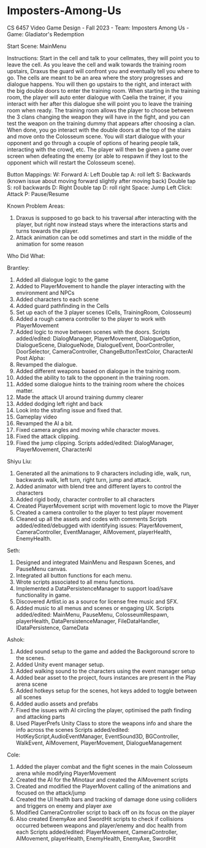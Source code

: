 # Imposters-Among-Us
CS 6457 Video Game Design - Fall 2023 - Team: Imposters Among Us - Game: Gladiator's Redemption


Start Scene: MainMenu


Instructions:
Start in the cell and talk to your cellmates, they will point you to leave the cell. As you leave the cell and walk towards the training room upstairs, Draxus the guard will confront you and eventually tell you where to go. The cells are meant to be an area where the story progresses and dialogue happens. You will then go upstairs to the right, and interact with the big double doors to enter the training room. When starting in the training room, the player will auto enter dialogue with Caelia the trainer, if you interact with her after this dialogue she will point you to leave the training room when ready. The training room allows the player to choose between the 3 clans changing the weapon they will have in the fight, and you can test the weapon on the training dummy that appears after choosing a clan. When done, you go interact with the double doors at the top of the stairs and move onto the Colosseum scene. You will start dialogue with your opponent and go through a couple of options of hearing people talk, interacting with the crowd, etc. The player will then be given a game over screen when defeating the enemy (or able to respawn if they lost to the opponent which will restart the Colosseum scene).

Button Mappings:
W: Forward
A: Left
Double tap A: roll left
S: Backwards (known issue about moving forward slightly after moving back)
Double tap S: roll backwards
D: Right
Double tap D: roll right
Space: Jump
Left Click: Attack
P: Pause/Resume


Known Problem Areas: 
1. Draxus is supposed to go back to his traversal after interacting with the player, but right now instead stays where the interactions starts and turns towards the player.
2. Attack animation can be odd sometimes and start in the middle of the animation for some reason


Who Did What:

Brantley:
1. Added all dialogue logic to the game
2. Added to PlayerMovement to handle the player interacting with the environment and NPCs
3. Added characters to each scene
4. Added guard pathfinding in the Cells
5. Set up each of the 3 player scenes (Cells, TrainingRoom, Colosseum)
6. Added a rough camera controller to the player to work with PlayerMovement
7. Added logic to move between scenes with the doors.
Scripts added/edited: DialogManager, PlayerMovement, DialogueOption, DialogueScene, DialogueNode, DialogueEvent, DoorController, DoorSelector, CameraController, ChangeButtonTextColor, CharacterAI
Post Alpha:
1. Revamped the dialogue.
2. Added different weapons based on dialogue in the training room.
3. Added the ability to talk to the opponent in the training room.
4. Added some dialogue hints to the training room where the choices matter.
5. Made the attack UI around training dummy clearer
6. Added dodging left right and back
7. Look into the strafing issue and fixed that.
8. Gameplay video
9. Revamped the AI a bit.
10. Fixed camera angles and moving while character moves.
11. Fixed the attack clipping.
12. Fixed the jump clipping.
Scripts added/edited: DialogManager, PlayerMovement, CharacterAI

Shiyu Liu:
1. Generated all the animations to 9 characters including idle, walk, run, backwards walk, left turn, right turn, jump and attack.
2. Added animator with blend tree and different layers to control the characters
3. Added rigid body, character controller to all characters
4. Created PlayerMovement script with movement logic to move the Player
5. Created a camera controller to the player to test player movement
6. Cleaned up all the assets and codes with comments 
Scripts added/edited/debugged with identifying issues: PlayerMovement, CameraController, EventManager, AIMovement, playerHealth, EnemyHealth.

Seth:
1. Designed and integrated MainMenu and Respawn Scenes, and PauseMenu canvas.
2. Integrated all button functions for each menu.
3. Wrote scripts associated to all menu functions.
4. Implemented a DataPersistenceManager to support load/save functionality in game.
5. Discovered Artlist.io as a source for license free music and SFX.
6. Added music to all menus and scenes or engaging UX.
Scripts added/edited: MainMenu, PauseMenu, ColosseumRespawn, playerHealth, DataPersistenceManager, FileDataHandler, IDataPersistence, GameData

Ashok:
1. Added sound setup to the game and added the Backgoround scrore to the scenes.
2. Added Unity event manager setup.
3. Added walking sound to the characters using the event manager setup
4. Added bear asset to the project, fours instances are present in the Play arena scene
5. Added hotkeys setup for the scenes, hot keys added to toggle between all scenes
5. Added audio assets and prefabs
6. Fixed the issues with AI circling the player, optimised the path finding and attacking parts
7. Used PlayerPrefs Unity Class to store the weapons info and share the info across the scenes
Scripts added/edited: HotKeyScript,AudioEventManager, EventSound3D, BGController, WalkEvent, AIMovement, PlayerMovement, DialogueManagement  

Cole:
1. Added the player combat and the fight scenes in the main Colosseum arena while modifying PlayerMovement
2. Created the AI for the Minotaur and created the AIMovement scripts
3. Created and modified the PlayerMovent calling of the animations and focused on the attack/jump
4. Created the UI health bars and tracking of damage done using colliders and triggers on enemy and player axe
5. Modified CameraController script to back off on its focus on the player
6. Also created EnemyAxe and SwordHit scripts to check if collisions occurred between weapons and player/enemy and doc health from each
Scripts added/edited: PlayerMovement, CameraController, AIMovement, playerHealth, EnemyHealth, EnemyAxe, SwordHit
